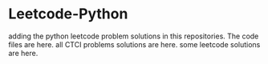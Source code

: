 # Leetcode-Python
adding the python leetcode problem solutions in this repositories. 
The code files are here.
all CTCI problems solutions are here.
some leetcode solutions are here.























































































































































































































































































































































































































































































































